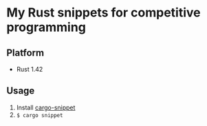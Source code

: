 # My Rust snippets for competitive programming

## Platform

* Rust 1.42

## Usage

1. Install [cargo-snippet](https://github.com/hatoo/cargo-snippet "cargo-snippet")
2. `$ cargo snippet`
